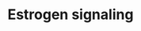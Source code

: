 ---
annotations:
- type: Pathway Ontology
  value: estrogen signaling pathway
authors:
- MaintBot
- Egonw
- Susan
- Khanspers
description: 'Estrogen receptor refers to a group of receptors which are activated
  by the hormone 17&amp;amp;amp;amp;#x3b2;-estradiol (estrogen). Two types of estrogen
  receptor exist: ER which is a member of the nuclear hormone family of intracellular
  receptors and the estrogen G protein coupled receptor GPR30 (GPER), which is a G-protein
  coupled receptor. The main function of the estrogen receptor is as a DNA binding
  transcription factor which regulates gene expression. However the estrogen receptor
  also has additional functions independent of DNA binding.'
last-edited: 2016-12-13
organisms:
- Canis familiaris
redirect_from:
- /index.php/Pathway:WP1104
- /instance/WP1104
schema-jsonld:
- '@context': https://schema.org/
  '@id': https://wikipathways.github.io/pathways/WP1104.html
  '@type': Dataset
  creator:
    '@type': Organization
    name: WikiPathways
  description: 'Estrogen receptor refers to a group of receptors which are activated
    by the hormone 17&amp;amp;amp;amp;#x3b2;-estradiol (estrogen). Two types of estrogen
    receptor exist: ER which is a member of the nuclear hormone family of intracellular
    receptors and the estrogen G protein coupled receptor GPR30 (GPER), which is a
    G-protein coupled receptor. The main function of the estrogen receptor is as a
    DNA binding transcription factor which regulates gene expression. However the
    estrogen receptor also has additional functions independent of DNA binding.'
  keywords:
  - BRAF
  - LOC487309
  - ESR1
  - FOS
  - POLR2F
  - POLR2I
  - IKBKG
  - GPER
  - CDK7
  - POLR2K
  - TAF12
  - SIN3A
  - PRKACA
  - JUN
  - LOC486589
  - CCND1
  - TAF9
  - MNAT1
  - POLR2E
  - GTF2A2
  - TAF6
  - Cyclic AMP
  - CCNH
  - CHUK
  - Estradiol
  - LOC607662
  - TAF7
  - GTF2H1
  - SRC
  - BCL2
  - POLR2G
  - ERCC3
  - POLR2A
  - NFKB1
  - GTF2B
  - BRCA1
  - p300
  - GNGT1
  - GTF2H4
  - POLR2J
  - GNB1
  - POLR2C
  - TAF13
  - MAPK1
  - GTF2E2
  - SHC2
  - CREBBP
  - GTF2E1
  - LOC490941
  - SP1
  - IKBKB
  - GTF2H2
  - MAPK14
  - TAF5
  - LOC480957
  - GNAS
  - PIK3CA
  - LOC478040
  - POLR2H
  - POLR2B
  - LOC475035
  - RAS
  - ILK
  - GTF2H3
  - ERCC2
  - LOC480907
  - NCOR1
  - ELK1
  - AKT1
  - TBP
  - GRB2
  - SOS1
  - Q1HG71_CANFA
  - MAPK9
  - GTF2F2
  - CREB1
  license: CC0
  name: Estrogen signaling
seo: CreativeWork
title: Estrogen signaling
wpid: WP1104
---